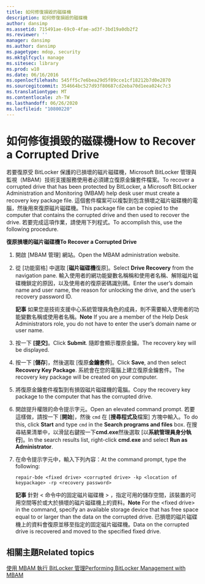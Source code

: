 ```yaml
---
title: 如何修復損毀的磁碟機
description: 如何修復損毀的磁碟機
author: dansimp
ms.assetid: 715491ae-69c0-4fae-ad3f-3bd19a0db2f2
ms.reviewer: ''
manager: dansimp
ms.author: dansimp
ms.pagetype: mdop, security
ms.mktglfcycl: manage
ms.sitesec: library
ms.prod: w10
ms.date: 06/16/2016
ms.openlocfilehash: 545ff5c7e6bea29d5f89cce1cf18212b7d0e2870
ms.sourcegitcommit: 354664bc527d93f80687cd2eba70d1eea024c7c3
ms.translationtype: MT
ms.contentlocale: zh-TW
ms.lasthandoff: 06/26/2020
ms.locfileid: "10800220"
---
```

# <span data-ttu-id="ef3e1-103">如何修復損毀的磁碟機</span><span class="sxs-lookup"><span data-stu-id="ef3e1-103">How to Recover a Corrupted Drive</span></span>


<span data-ttu-id="ef3e1-104">若要復原受 BitLocker 保護的已損壞的磁片磁碟機，Microsoft BitLocker 管理與監視（MBAM）技術支援服務使用者必須建立復原金鑰套件檔案。</span><span class="sxs-lookup"><span data-stu-id="ef3e1-104">To recover a corrupted drive that has been protected by BitLocker, a Microsoft BitLocker Administration and Monitoring (MBAM) help desk user must create a recovery key package file.</span></span> <span data-ttu-id="ef3e1-105">這個套件檔案可以複製到包含損壞之磁片磁碟機的電腦，然後用來復原磁片磁碟機。</span><span class="sxs-lookup"><span data-stu-id="ef3e1-105">This package file can be copied to the computer that contains the corrupted drive and then used to recover the drive.</span></span> <span data-ttu-id="ef3e1-106">若要完成這項作業，請使用下列程式。</span><span class="sxs-lookup"><span data-stu-id="ef3e1-106">To accomplish this, use the following procedure.</span></span>

**<span data-ttu-id="ef3e1-107">復原損壞的磁片磁碟機</span><span class="sxs-lookup"><span data-stu-id="ef3e1-107">To Recover a Corrupted Drive</span></span>**

1.  <span data-ttu-id="ef3e1-108">開啟 [MBAM 管理] 網站。</span><span class="sxs-lookup"><span data-stu-id="ef3e1-108">Open the MBAM administration website.</span></span>

2.  <span data-ttu-id="ef3e1-109">從 [功能窗格] 中選取 [**磁片磁碟機**復原]。</span><span class="sxs-lookup"><span data-stu-id="ef3e1-109">Select **Drive Recovery** from the navigation pane.</span></span> <span data-ttu-id="ef3e1-110">輸入使用者的網功能變數名稱稱和使用者名稱、解除磁片磁碟機鎖定的原因，以及使用者的復原密碼識別碼。</span><span class="sxs-lookup"><span data-stu-id="ef3e1-110">Enter the user’s domain name and user name, the reason for unlocking the drive, and the user’s recovery password ID.</span></span>

    <span data-ttu-id="ef3e1-111">**記事** 如果您是技術支援中心系統管理員角色的成員，則不需要輸入使用者的功能變數名稱或使用者名稱。</span><span class="sxs-lookup"><span data-stu-id="ef3e1-111">**Note** If you are a member of the Help Desk Administrators role, you do not have to enter the user’s domain name or user name.</span></span>

     

3.  <span data-ttu-id="ef3e1-112">按一下 **\[提交\]**。</span><span class="sxs-lookup"><span data-stu-id="ef3e1-112">Click **Submit**.</span></span> <span data-ttu-id="ef3e1-113">隨即會顯示覆原金鑰。</span><span class="sxs-lookup"><span data-stu-id="ef3e1-113">The recovery key will be displayed.</span></span>

4.  <span data-ttu-id="ef3e1-114">按一下 [**儲存**]，然後選取 [復原**金鑰套件**]。</span><span class="sxs-lookup"><span data-stu-id="ef3e1-114">Click **Save**, and then select **Recovery Key Package**.</span></span> <span data-ttu-id="ef3e1-115">系統會在您的電腦上建立復原金鑰套件。</span><span class="sxs-lookup"><span data-stu-id="ef3e1-115">The recovery key package will be created on your computer.</span></span>

5.  <span data-ttu-id="ef3e1-116">將復原金鑰套件複製到有損毀磁片磁碟機的電腦。</span><span class="sxs-lookup"><span data-stu-id="ef3e1-116">Copy the recovery key package to the computer that has the corrupted drive.</span></span>

6.  <span data-ttu-id="ef3e1-117">開啟提升權限的命令提示字元。</span><span class="sxs-lookup"><span data-stu-id="ef3e1-117">Open an elevated command prompt.</span></span> <span data-ttu-id="ef3e1-118">若要這樣做，請按一下 [**開始**]，然後 `cmd` 在 [**搜尋程式及**檔案] 方塊中輸入。</span><span class="sxs-lookup"><span data-stu-id="ef3e1-118">To do this, click **Start** and type `cmd` in the **Search programs and files** box.</span></span> <span data-ttu-id="ef3e1-119">在搜尋結果清單中，以滑鼠右鍵按一下**cmd.exe**然後選取 [以**系統管理員身分執行**]。</span><span class="sxs-lookup"><span data-stu-id="ef3e1-119">In the search results list, right-click **cmd.exe** and select **Run as Administrator**.</span></span>

7.  <span data-ttu-id="ef3e1-120">在命令提示字元中，輸入下列內容：</span><span class="sxs-lookup"><span data-stu-id="ef3e1-120">At the command prompt, type the following:</span></span>

    `repair-bde <fixed drive> <corrupted drive> -kp <location of keypackage> -rp <recovery password>`

    <span data-ttu-id="ef3e1-121">**記事** 針對 &lt; 命令中的固定磁片磁碟機 &gt; ，指定可用的儲存空間，該裝置的可用空間等於或大於損壞的磁片磁碟機上的資料。</span><span class="sxs-lookup"><span data-stu-id="ef3e1-121">**Note** For the &lt;fixed drive&gt; in the command, specify an available storage device that has free space equal to or larger than the data on the corrupted drive.</span></span> <span data-ttu-id="ef3e1-122">已損壞的磁片磁碟機上的資料會復原並移至指定的固定磁片磁碟機。</span><span class="sxs-lookup"><span data-stu-id="ef3e1-122">Data on the corrupted drive is recovered and moved to the specified fixed drive.</span></span>

     

## <span data-ttu-id="ef3e1-123">相關主題</span><span class="sxs-lookup"><span data-stu-id="ef3e1-123">Related topics</span></span>


[<span data-ttu-id="ef3e1-124">使用 MBAM 執行 BitLocker 管理</span><span class="sxs-lookup"><span data-stu-id="ef3e1-124">Performing BitLocker Management with MBAM</span></span>](performing-bitlocker-management-with-mbam.md)

 

 





